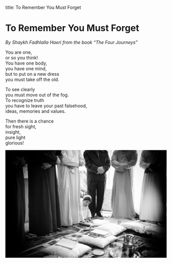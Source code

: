 title: To Remember You Must Forget

# To Remember You Must Forget

_By Shaykh Fadhlalla Haeri from the book “The Four Journeys”_

You are one,  
or so you think!  
You have one body,  
you have one mind,  
but to put on a new dress  
you must take off the old.  
  
To see clearly  
you must move out of the fog.  
To recognize truth  
you have to leave your past falsehood,  
ideas, memories and values.  
  
Then there is a chance  
for fresh sight,  
insight,  
pure light  
glorious!  
  
![Remember](./img/arrival.jpg)